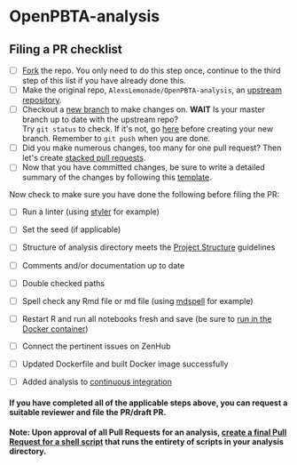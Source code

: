 # OpenPBTA-analysis 
## Filing a PR checklist

- [ ] [Fork](https://help.github.com/en/articles/fork-a-repo) the repo. You only need to do this step once, continue to the third step of this list if you have already done this. 
- [ ] Make the original repo, `AlexsLemonade/OpenPBTA-analysis`, an [upstream repository](https://help.github.com/en/articles/configuring-a-remote-for-a-fork).
- [ ] Checkout a [new branch](https://gist.github.com/markSci5/5916003) to make changes on. **WAIT** Is your master branch up to date with the upstream repo?  
Try `git status` to check. If it's not, go [here](https://help.github.com/en/articles/syncing-a-fork) before creating your new branch. Remember to `git push` when you are done. 
- [ ] Did you make numerous changes, too many for one pull request? Then let's create [stacked pull requests](https://github.com/AlexsLemonade/OpenPBTA-analysis/blob/master/CONTRIBUTING.md#creating-stacked-pull-requests). 
- [ ] Now that you have committed changes, be sure to write a detailed summary of the changes by following this [template](https://github.com/AlexsLemonade/OpenPBTA-analysis/blob/master/.github/PULL_REQUEST_TEMPLATE.md).     

Now check to make sure you have done the following before filing the PR: 

- [ ] Run a linter (using [styler](http://styler.r-lib.org/) for example)
- [ ] Set the seed (if applicable)
- [ ] Structure of analysis directory meets the [Project Structure](https://github.com/AlexsLemonade/OpenPBTA-analysis#folder-structure) guidelines
- [ ] Comments and/or documentation up to date
- [ ] Double checked paths
- [ ] Spell check any Rmd file or md file (using [mdspell](https://github.com/mtuchowski/mdspell) for example)
- [ ] Restart R and run all notebooks fresh and save (be sure to [run in the Docker container](https://github.com/AlexsLemonade/OpenPBTA-analysis#development-in-the-project-docker-container)) 
- [ ] Connect the pertinent issues on ZenHub
- [ ] Updated Dockerfile and built Docker image successfully
- [ ] Added analysis to [continuous integration](https://github.com/AlexsLemonade/OpenPBTA-analysis#adding-analyses-to-ci)


#### If you have completed all of the applicable steps above, you can request a suitable reviewer and file the PR/draft PR. 

#### Note: Upon approval of all Pull Requests for an analysis, [create a final Pull Request for a shell script](https://github.com/AlexsLemonade/OpenPBTA-analysis#adding-analyses-with-multiple-steps) that runs the entirety of scripts in your analysis directory.